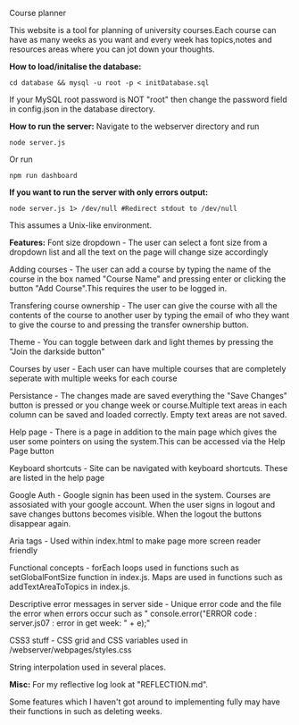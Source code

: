 Course planner

This website is a tool for planning of university courses.Each course can have as many weeks as you want and every week has topics,notes and resources areas where you can jot down your thoughts.

**How to load/initalise the database:**
```
cd database && mysql -u root -p < initDatabase.sql
```
If your MySQL root password is NOT "root" then change the password field in config.json in the database directory.

**How to run the server:**
Navigate to the webserver directory and run
```
node server.js
```
Or run
```
npm run dashboard
```
**If you want to run the server with only errors output:**
```
node server.js 1> /dev/null #Redirect stdout to /dev/null
```
This assumes a Unix-like environment.

**Features:**
Font size dropdown - The user can select a font size from a dropdown list and all the text on the page will change size accordingly

Adding courses - The user can add a course by typing the name of the course in the box named "Course Name" and pressing enter or clicking the button "Add Course".This requires the user to be logged in.

Transfering course ownership - The user can give the course with all the contents of the course to another user by typing the email of who they want to give the course to and pressing the transfer ownership button.

Theme - You can toggle between dark and light themes by pressing the "Join the darkside button"

Courses by user - Each user can have multiple courses that are completely seperate with multiple weeks for each course

Persistance -  The changes made are saved everything the "Save Changes" button is pressed or you change week or course.Multiple text areas in each column can be saved and loaded correctly. Empty text areas are not saved.

Help page - There is a page in addition to the main page which gives the user some pointers on using the system.This can be accessed via the Help Page button

Keyboard shortcuts - Site can be navigated with keyboard shortcuts. These are listed in the help page

Google Auth - Google signin has been used in the system. Courses are assosiated with your google account. When the user signs in logout and save changes buttons becomes visible. When the logout the buttons disappear again.

Aria tags - Used within index.html to make page more screen reader friendly

Functional concepts - forEach loops used in functions such as  setGlobalFontSize function in index.js. Maps are used in functions such as addTextAreaToTopics in index.js.

Descriptive error messages in server side - Unique error code and the file the error when errors occur such as "        console.error("ERROR code : server.js07 : error in get week: " + e);"

CSS3 stuff - CSS grid and CSS variables used in /webserver/webpages/styles.css

String interpolation used in several places.

**Misc:**
For my reflective log look at "REFLECTION.md".

Some features which I haven't got around to implementing fully may have their functions in such as deleting weeks.
